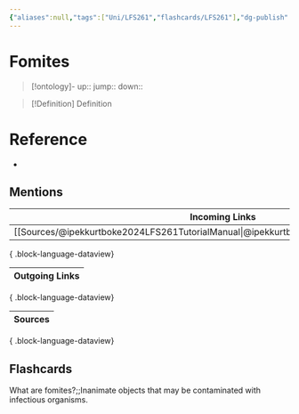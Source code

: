 ```yaml
---
{"aliases":null,"tags":["Uni/LFS261","flashcards/LFS261"],"dg-publish":true,"permalink":"/cards/fomites/","dgPassFrontmatter":true}
---
```


# Fomites

> [!ontology]-
> up:: 
> jump:: 
> down:: 

> [!Definition] Definition
> 

# Reference
- 

## Mentions
| Incoming Links                                                                              |
| ------------------------------------------------------------------------------------------- |
| [[Sources/@ipekkurtboke2024LFS261TutorialManual\|@ipekkurtboke2024LFS261TutorialManual]] |

{ .block-language-dataview}

| Outgoing Links |
| -------------- |

{ .block-language-dataview}

| Sources |
| ------- |

{ .block-language-dataview}

## Flashcards 

What are fomites?;;Inanimate objects that may be contaminated with infectious organisms.